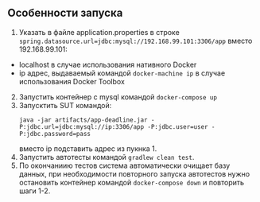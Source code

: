 ## Особенности запуска
1. Указать в файле application.properties в строке `spring.datasource.url=jdbc:mysql://192.168.99.101:3306/app` вместо 192.168.99.101:
* localhost в случае использования нативного Docker
* ip адрес, выдаваемый командой `docker-machine ip` в случае использования Docker Toolbox
2. Запустить контейнер с mysql командой `docker-compose up`
3. Запусктить SUT командой:
    ```
    java -jar artifacts/app-deadline.jar -P:jdbc.url=jdbc:mysql://ip:3306/app -P:jdbc.user=user -P:jdbc.password=pass
    ```
    вместо ip подставить адрес из пукнка 1.
4. Запустить автотесты командой `gradlew clean test`.
5. По окончаниию тестов система автоматически очищает базу данных, при необходимости повторного запуска автотестов нужно остановить контейнер командой `docker-compose down` и повторить шаги 1-2.
